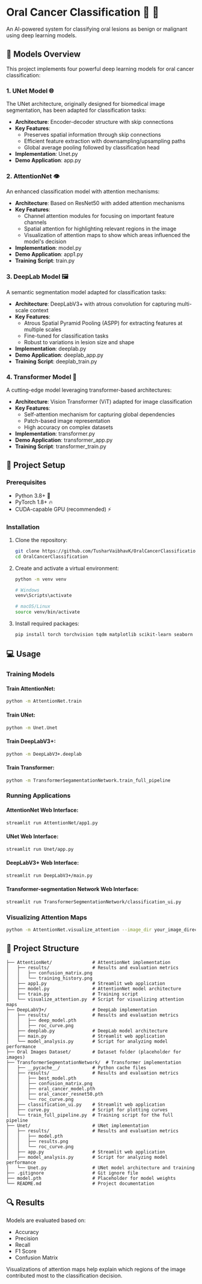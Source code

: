 # Oral Cancer Classification 🦷 🔬

An AI-powered system for classifying oral lesions as benign or malignant using deep learning models.

## 🧠 Models Overview

This project implements four powerful deep learning models for oral cancer classification:

### 1. UNet Model 🌐

The UNet architecture, originally designed for biomedical image segmentation, has been adapted for classification tasks:

- **Architecture**: Encoder-decoder structure with skip connections
- **Key Features**:
  - Preserves spatial information through skip connections
  - Efficient feature extraction with downsampling/upsampling paths
  - Global average pooling followed by classification head
- **Implementation**: Unet.py
- **Demo Application**: app.py

### 2. AttentionNet 👁️

An enhanced classification model with attention mechanisms:

- **Architecture**: Based on ResNet50 with added attention mechanisms
- **Key Features**:
  - Channel attention modules for focusing on important feature channels
  - Spatial attention for highlighting relevant regions in the image
  - Visualization of attention maps to show which areas influenced the model's decision
- **Implementation**: model.py
- **Demo Application**: app1.py
- **Training Script**: train.py

### 3. DeepLab Model 🖼️

A semantic segmentation model adapted for classification tasks:

- **Architecture**: DeepLabV3+ with atrous convolution for capturing multi-scale context
- **Key Features**:
  - Atrous Spatial Pyramid Pooling (ASPP) for extracting features at multiple scales
  - Fine-tuned for classification tasks
  - Robust to variations in lesion size and shape
- **Implementation**: deeplab.py
- **Demo Application**: deeplab_app.py
- **Training Script**: deeplab_train.py

### 4. Transformer Model 🔄

A cutting-edge model leveraging transformer-based architectures:

- **Architecture**: Vision Transformer (ViT) adapted for image classification
- **Key Features**:
  - Self-attention mechanism for capturing global dependencies
  - Patch-based image representation
  - High accuracy on complex datasets
- **Implementation**: transformer.py
- **Demo Application**: transformer_app.py
- **Training Script**: transformer_train.py

## 🚀 Project Setup

### Prerequisites

- Python 3.8+ 🐍
- PyTorch 1.8+ 🔥
- CUDA-capable GPU (recommended) ⚡

### Installation

1. Clone the repository:
   ```bash
   git clone https://github.com/TusharVaibhavK/OralCancerClassification.git
   cd OralCancerClassification
   ```

2. Create and activate a virtual environment:
   ```bash
   python -m venv venv
   
   # Windows
   venv\Scripts\activate
   
   # macOS/Linux
   source venv/bin/activate
   ```

3. Install required packages:
   ```bash
   pip install torch torchvision tqdm matplotlib scikit-learn seaborn streamlit pillow
   ```

## 💻 Usage

### Training Models

#### Train AttentionNet:
```bash
python -m AttentionNet.train
```

#### Train UNet:
```bash
python -m Unet.Unet
```

#### Train DeepLabV3+:
```bash
python -m DeepLabV3+.deeplab
```

#### Train Transformer:
```bash
python -m TransformerSegamentationNetwork.train_full_pipeline
```

### Running Applications

#### AttentionNet Web Interface:
```bash
streamlit run AttentionNet/app1.py
```

#### UNet Web Interface:
```bash
streamlit run Unet/app.py
```

#### DeepLabV3+ Web Interface:
```bash
streamlit run DeepLabV3+/main.py
```

#### Transformer-segmentation Network Web Interface:
```bash
streamlit run TransformerSegmentationNetwork/classification_ui.py
```

### Visualizing Attention Maps

```bash
python -m AttentionNet.visualize_attention --image_dir your_image_directory --num_images 5
```

## 📂 Project Structure

```
├── AttentionNet/               # AttentionNet implementation
│   ├── results/                # Results and evaluation metrics
│   │   ├── confusion_matrix.png
│   │   └── training_history.png
│   ├── app1.py                 # Streamlit web application
│   ├── model.py                # AttentionNet model architecture
│   ├── train.py                # Training script
│   └── visualize_attention.py  # Script for visualizing attention maps
├── DeepLabV3+/                 # DeepLab implementation
│   ├── results/                # Results and evaluation metrics
│   │   ├── deep_model.pth
│   │   ├── roc_curve.png
│   ├── deeplab.py              # DeepLab model architecture
│   ├── main.py                 # Streamlit web application
│   └── model_analysis.py       # Script for analyzing model performance
├── Oral Images Dataset/        # Dataset folder (placeholder for images)
├── TransformerSegmentationNetwork/  # Transformer implementation
│   ├── __pycache__/            # Python cache files
│   ├── results/                # Results and evaluation metrics
│   │   ├── best_model.pth
│   │   ├── confusion_matrix.png
│   │   ├── oral_cancer_model.pth
│   │   ├── oral_cancer_resnet50.pth
│   │   └── roc_curve.png
│   ├── classification_ui.py    # Streamlit web application
│   ├── curve.py                # Script for plotting curves
│   └── train_full_pipeline.py  # Training script for the full pipeline
├── Unet/                       # UNet implementation
│   ├── results/                # Results and evaluation metrics
│   │   ├── model.pth
│   │   ├── results.png
│   │   └── roc_curve.png
│   ├── app.py                  # Streamlit web application
│   ├── model_analysis.py       # Script for analyzing model performance
│   └── Unet.py                 # UNet model architecture and training
├── .gitignore                  # Git ignore file
├── model.pth                   # Placeholder for model weights
└── README.md                   # Project documentation

```

## 🔍 Results

Models are evaluated based on:
- Accuracy
- Precision
- Recall
- F1 Score
- Confusion Matrix

Visualizations of attention maps help explain which regions of the image contributed most to the classification decision.
